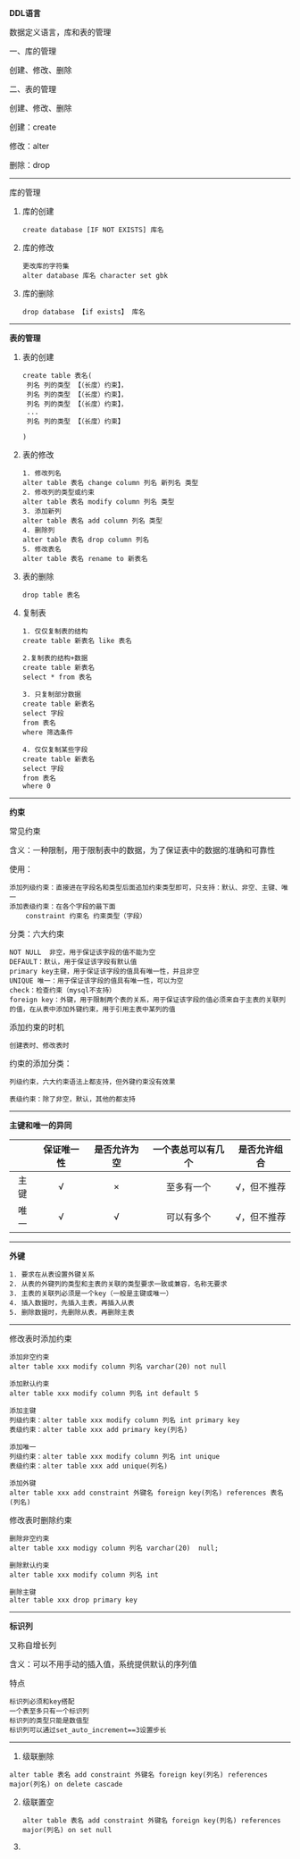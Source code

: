 **DDL语言**

数据定义语言，库和表的管理

一、库的管理

创建、修改、删除

二、表的管理

创建、修改、删除

创建：create

修改：alter

删除：drop

---

库的管理

1. 库的创建

   ```
   create database [IF NOT EXISTS] 库名
   ```

2. 库的修改

   ```
   更改库的字符集
   alter database 库名 character set gbk
   ```

3. 库的删除

   ```
   drop database 【if exists】 库名
   ```

---

**表的管理**

1. 表的创建

   ```
   create table 表名(
   	列名 列的类型 【（长度）约束】，
   	列名 列的类型 【（长度）约束】，
   	列名 列的类型 【（长度）约束】，
   	...
   	列名 列的类型 【（长度）约束】
   	
   )
   ```

2. 表的修改

   ```
   1. 修改列名
   alter table 表名 change column 列名 新列名 类型
   2. 修改列的类型或约束
   alter table 表名 modify column 列名 类型
   3. 添加新列
   alter table 表名 add column 列名 类型 
   4. 删除列
   alter table 表名 drop column 列名
   5. 修改表名
   alter table 表名 rename to 新表名
   ```

3. 表的删除

   ```
   drop table 表名
   ```

4. 复制表

   ```
   1. 仅仅复制表的结构
   create table 新表名 like 表名
   
   2.复制表的结构+数据
   create table 新表名
   select * from 表名
   
   3. 只复制部分数据
   create table 新表名
   select 字段
   from 表名
   where 筛选条件
   
   4. 仅仅复制某些字段
   create table 新表名
   select 字段
   from 表名
   where 0
   ```

----

**约束**

常见约束

含义：一种限制，用于限制表中的数据，为了保证表中的数据的准确和可靠性

使用：

```
添加列级约束：直接进在字段名和类型后面追加约束类型即可，只支持：默认、非空、主键、唯一
添加表级约束：在各个字段的最下面
	constraint 约束名 约束类型（字段）
```

分类：六大约束

```
NOT NULL  非空，用于保证该字段的值不能为空
DEFAULT：默认，用于保证该字段有默认值
primary key主键，用于保证该字段的值具有唯一性，并且非空
UNIQUE 唯一：用于保证该字段的值具有唯一性，可以为空
check：检查约束（mysql不支持）
foreign key：外键，用于限制两个表的关系，用于保证该字段的值必须来自于主表的关联列的值，在从表中添加外键约束，用于引用主表中某列的值
```

添加约束的时机

```
创建表时、修改表时
```

约束的添加分类：

```
列级约束，六大约束语法上都支持，但外键约束没有效果
```

```
表级约束：除了非空，默认，其他的都支持
```

---

**主键和唯一的异同**

|      | 保证唯一性 | 是否允许为空 | 一个表总可以有几个 | 是否允许组合 |
| :--: | :--------: | :----------: | :----------------: | :----------: |
| 主键 |     √      |      ×       |     至多有一个     | √，但不推荐  |
| 唯一 |     √      |      √       |     可以有多个     | √，但不推荐  |

---

**外键**

```
1. 要求在从表设置外键关系
2. 从表的外键列的类型和主表的关联的类型要求一致或兼容，名称无要求
3. 主表的关联列必须是一个key（一般是主键或唯一）
4. 插入数据时，先插入主表，再插入从表
5. 删除数据时，先删除从表，再删除主表
```

---

修改表时添加约束

```
添加非空约束
alter table xxx modify column 列名 varchar(20) not null

添加默认约束
alter table xxx modify column 列名 int default 5

添加主键
列级约束：alter table xxx modify column 列名 int primary key
表级约束：alter table xxx add primary key(列名)

添加唯一
列级约束：alter table xxx modify column 列名 int unique
表级约束：alter table xxx add unique(列名)

添加外键
alter table xxx add constraint 外键名 foreign key(列名) references 表名(列名)

```

修改表时删除约束

```
删除非空约束
alter table xxx modigy column 列名 varchar(20)  null;

删除默认约束
alter table xxx modify column 列名 int

删除主键
alter table xxx drop primary key
```

---

**标识列**

 又称自增长列

含义：可以不用手动的插入值，系统提供默认的序列值

特点

```
标识列必须和key搭配
一个表至多只有一个标识列
标识列的类型只能是数值型
标识列可以通过set_auto_increment==3设置步长
```

----

1. 级联删除

```
alter table 表名 add constraint 外键名 foreign key(列名) references major(列名) on delete cascade
```

2. 级联置空

   ```
   alter table 表名 add constraint 外键名 foreign key(列名) references major(列名) on set null
   ```

3. 

